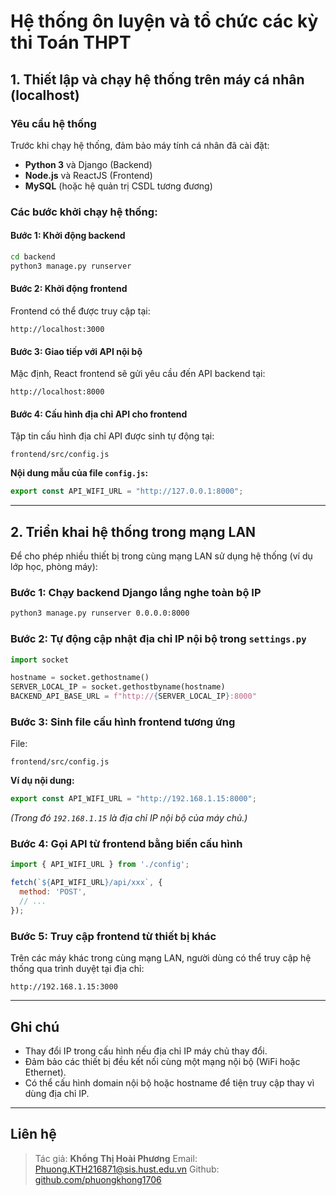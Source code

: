 # Hệ thống ôn luyện và tổ chức các kỳ thi Toán THPT

## 1. Thiết lập và chạy hệ thống trên máy cá nhân (localhost)

### Yêu cầu hệ thống
Trước khi chạy hệ thống, đảm bảo máy tính cá nhân đã cài đặt:
- **Python 3** và Django (Backend)
- **Node.js** và ReactJS (Frontend)
- **MySQL** (hoặc hệ quản trị CSDL tương đương)

### Các bước khởi chạy hệ thống:

#### Bước 1: Khởi động backend
```bash
cd backend
python3 manage.py runserver
````

#### Bước 2: Khởi động frontend

Frontend có thể được truy cập tại:

```
http://localhost:3000
```

#### Bước 3: Giao tiếp với API nội bộ

Mặc định, React frontend sẽ gửi yêu cầu đến API backend tại:

```
http://localhost:8000
```

#### Bước 4: Cấu hình địa chỉ API cho frontend

Tập tin cấu hình địa chỉ API được sinh tự động tại:

```
frontend/src/config.js
```

**Nội dung mẫu của file `config.js`:**

```javascript
export const API_WIFI_URL = "http://127.0.0.1:8000";
```

---

## 2. Triển khai hệ thống trong mạng LAN

Để cho phép nhiều thiết bị trong cùng mạng LAN sử dụng hệ thống (ví dụ lớp học, phòng máy):

### Bước 1: Chạy backend Django lắng nghe toàn bộ IP

```bash
python3 manage.py runserver 0.0.0.0:8000
```

### Bước 2: Tự động cập nhật địa chỉ IP nội bộ trong `settings.py`

```python
import socket

hostname = socket.gethostname()
SERVER_LOCAL_IP = socket.gethostbyname(hostname)
BACKEND_API_BASE_URL = f"http://{SERVER_LOCAL_IP}:8000"
```

### Bước 3: Sinh file cấu hình frontend tương ứng

File:

```
frontend/src/config.js
```

**Ví dụ nội dung:**

```javascript
export const API_WIFI_URL = "http://192.168.1.15:8000";
```

*(Trong đó `192.168.1.15` là địa chỉ IP nội bộ của máy chủ.)*

### Bước 4: Gọi API từ frontend bằng biến cấu hình

```javascript
import { API_WIFI_URL } from './config';

fetch(`${API_WIFI_URL}/api/xxx`, {
  method: 'POST',
  // ...
});
```

### Bước 5: Truy cập frontend từ thiết bị khác

Trên các máy khác trong cùng mạng LAN, người dùng có thể truy cập hệ thống qua trình duyệt tại địa chỉ:
```
http://192.168.1.15:3000
```
---

## Ghi chú

* Thay đổi IP trong cấu hình nếu địa chỉ IP máy chủ thay đổi.
* Đảm bảo các thiết bị đều kết nối cùng một mạng nội bộ (WiFi hoặc Ethernet).
* Có thể cấu hình domain nội bộ hoặc hostname để tiện truy cập thay vì dùng địa chỉ IP.

---

## Liên hệ

> Tác giả: **Khổng Thị Hoài Phương**
> Email: [Phuong.KTH216871@sis.hust.edu.vn](mailto:Phuong.KTH216871@sis.hust.edu.vn)
> Github: [github.com/phuongkhong1706](https://github.com/phuongkhong1706)